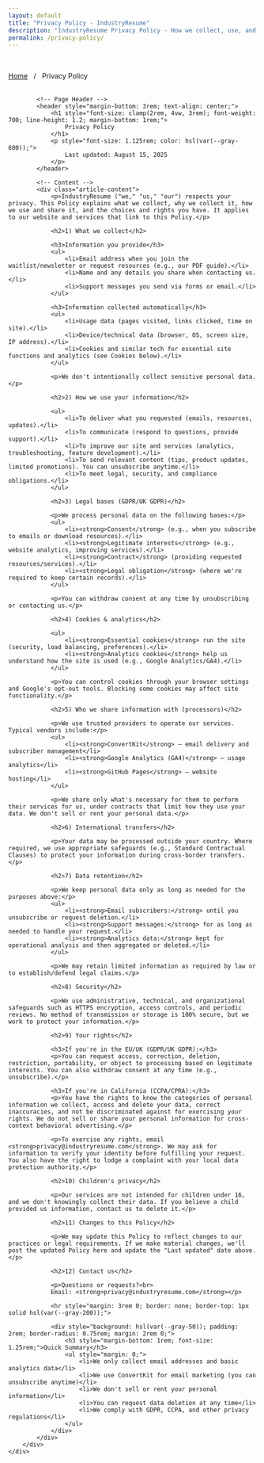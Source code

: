 ```yaml
---
layout: default
title: "Privacy Policy - IndustryResume"
description: "IndustryResume Privacy Policy - How we collect, use, and protect your personal information."
permalink: /privacy-policy/
---
```


<section class="section" style="padding-top: 2rem;">
    <div class="container">
        <div style="max-width: 48rem; margin: 0 auto;">
            <!-- Breadcrumb -->
            <nav style="margin-bottom: 2rem;">
                <a href="{{ '/' | relative_url }}" class="btn-link" style="font-size: 0.875rem;">Home</a>
                <span style="color: hsl(var(--gray-300)); margin: 0 0.5rem;">/</span>
                <span style="color: hsl(var(--gray-600)); font-size: 0.875rem;">Privacy Policy</span>
            </nav>

            <!-- Page Header -->
            <header style="margin-bottom: 3rem; text-align: center;">
                <h1 style="font-size: clamp(2rem, 4vw, 3rem); font-weight: 700; line-height: 1.2; margin-bottom: 1rem;">
                    Privacy Policy
                </h1>
                <p style="font-size: 1.125rem; color: hsl(var(--gray-600));">
                    Last updated: August 15, 2025
                </p>
            </header>

            <!-- Content -->
            <div class="article-content">
                <p>IndustryResume ("we," "us," "our") respects your privacy. This Policy explains what we collect, why we collect it, how we use and share it, and the choices and rights you have. It applies to our website and services that link to this Policy.</p>

                <h2>1) What we collect</h2>

                <h3>Information you provide</h3>
                <ul>
                    <li>Email address when you join the waitlist/newsletter or request resources (e.g., our PDF guide).</li>
                    <li>Name and any details you share when contacting us.</li>
                    <li>Support messages you send via forms or email.</li>
                </ul>

                <h3>Information collected automatically</h3>
                <ul>
                    <li>Usage data (pages visited, links clicked, time on site).</li>
                    <li>Device/technical data (browser, OS, screen size, IP address).</li>
                    <li>Cookies and similar tech for essential site functions and analytics (see Cookies below).</li>
                </ul>

                <p>We don't intentionally collect sensitive personal data.</p>

                <h2>2) How we use your information</h2>

                <ul>
                    <li>To deliver what you requested (emails, resources, updates).</li>
                    <li>To communicate (respond to questions, provide support).</li>
                    <li>To improve our site and services (analytics, troubleshooting, feature development).</li>
                    <li>To send relevant content (tips, product updates, limited promotions). You can unsubscribe anytime.</li>
                    <li>To meet legal, security, and compliance obligations.</li>
                </ul>

                <h2>3) Legal bases (GDPR/UK GDPR)</h2>

                <p>We process personal data on the following bases:</p>
                <ul>
                    <li><strong>Consent</strong> (e.g., when you subscribe to emails or download resources).</li>
                    <li><strong>Legitimate interests</strong> (e.g., website analytics, improving services).</li>
                    <li><strong>Contract</strong> (providing requested resources/services).</li>
                    <li><strong>Legal obligation</strong> (where we're required to keep certain records).</li>
                </ul>

                <p>You can withdraw consent at any time by unsubscribing or contacting us.</p>

                <h2>4) Cookies & analytics</h2>

                <ul>
                    <li><strong>Essential cookies</strong> run the site (security, load balancing, preferences).</li>
                    <li><strong>Analytics cookies</strong> help us understand how the site is used (e.g., Google Analytics/GA4).</li>
                </ul>

                <p>You can control cookies through your browser settings and Google's opt-out tools. Blocking some cookies may affect site functionality.</p>

                <h2>5) Who we share information with (processors)</h2>

                <p>We use trusted providers to operate our services. Typical vendors include:</p>
                <ul>
                    <li><strong>ConvertKit</strong> – email delivery and subscriber management</li>
                    <li><strong>Google Analytics (GA4)</strong> – usage analytics</li>
                    <li><strong>GitHub Pages</strong> – website hosting</li>
                </ul>

                <p>We share only what's necessary for them to perform their services for us, under contracts that limit how they use your data. We don't sell or rent your personal data.</p>

                <h2>6) International transfers</h2>

                <p>Your data may be processed outside your country. Where required, we use appropriate safeguards (e.g., Standard Contractual Clauses) to protect your information during cross-border transfers.</p>

                <h2>7) Data retention</h2>

                <p>We keep personal data only as long as needed for the purposes above:</p>
                <ul>
                    <li><strong>Email subscribers:</strong> until you unsubscribe or request deletion.</li>
                    <li><strong>Support messages:</strong> for as long as needed to handle your request.</li>
                    <li><strong>Analytics data:</strong> kept for operational analysis and then aggregated or deleted.</li>
                </ul>

                <p>We may retain limited information as required by law or to establish/defend legal claims.</p>

                <h2>8) Security</h2>

                <p>We use administrative, technical, and organizational safeguards such as HTTPS encryption, access controls, and periodic reviews. No method of transmission or storage is 100% secure, but we work to protect your information.</p>

                <h2>9) Your rights</h2>

                <h3>If you're in the EU/UK (GDPR/UK GDPR):</h3>
                <p>You can request access, correction, deletion, restriction, portability, or object to processing based on legitimate interests. You can also withdraw consent at any time (e.g., unsubscribe).</p>

                <h3>If you're in California (CCPA/CPRA):</h3>
                <p>You have the rights to know the categories of personal information we collect, access and delete your data, correct inaccuracies, and not be discriminated against for exercising your rights. We do not sell or share your personal information for cross-context behavioral advertising.</p>

                <p>To exercise any rights, email <strong>privacy@industryresume.com</strong>. We may ask for information to verify your identity before fulfilling your request. You also have the right to lodge a complaint with your local data protection authority.</p>

                <h2>10) Children's privacy</h2>

                <p>Our services are not intended for children under 16, and we don't knowingly collect their data. If you believe a child provided us information, contact us to delete it.</p>

                <h2>11) Changes to this Policy</h2>

                <p>We may update this Policy to reflect changes to our practices or legal requirements. If we make material changes, we'll post the updated Policy here and update the "Last updated" date above.</p>

                <h2>12) Contact us</h2>

                <p>Questions or requests?<br>
                Email: <strong>privacy@industryresume.com</strong></p>

                <hr style="margin: 3rem 0; border: none; border-top: 1px solid hsl(var(--gray-200));">

                <div style="background: hsl(var(--gray-50)); padding: 2rem; border-radius: 0.75rem; margin: 2rem 0;">
                    <h3 style="margin-bottom: 1rem; font-size: 1.25rem;">Quick Summary</h3>
                    <ul style="margin: 0;">
                        <li>We only collect email addresses and basic analytics data</li>
                        <li>We use ConvertKit for email marketing (you can unsubscribe anytime)</li>
                        <li>We don't sell or rent your personal information</li>
                        <li>You can request data deletion at any time</li>
                        <li>We comply with GDPR, CCPA, and other privacy regulations</li>
                    </ul>
                </div>
            </div>
        </div>
    </div>
</section>
